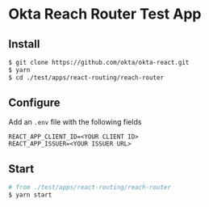 # Okta Reach Router Test App

## Install
```bash
$ git clone https://github.com/okta/okta-react.git
$ yarn
$ cd ./test/apps/react-routing/reach-router
```

## Configure
Add an `.env` file with the following fields
```
REACT_APP_CLIENT_ID=<YOUR CLIENT ID>
REACT_APP_ISSUER=<YOUR ISSUER URL>
```

## Start
```bash
# from ./test/apps/react-routing/reach-router
$ yarn start
```
